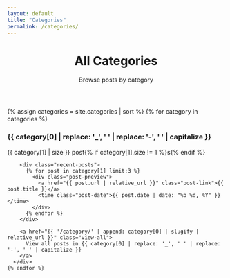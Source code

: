 ```yaml
---
layout: default
title: "Categories"
permalink: /categories/
---
```


<div class="categories-index">
  <header class="page-header">
    <h1 class="page-title">All Categories</h1>
    <p class="page-subtitle">Browse posts by category</p>
  </header>

  <div class="category-grid">
    {% assign categories = site.categories | sort %}
    {% for category in categories %}
      <div class="category-item card">
        <div class="category-header">
          <h3 class="category-name">{{ category[0] | replace: '_', ' ' | replace: '-', ' ' | capitalize }}</h3>
          <span class="post-count">{{ category[1] | size }} post{% if category[1].size != 1 %}s{% endif %}</span>
        </div>
        
        <div class="recent-posts">
          {% for post in category[1] limit:3 %}
            <div class="post-preview">
              <a href="{{ post.url | relative_url }}" class="post-link">{{ post.title }}</a>
              <time class="post-date">{{ post.date | date: "%b %d, %Y" }}</time>
            </div>
          {% endfor %}
        </div>
        
        <a href="{{ '/category/' | append: category[0] | slugify | relative_url }}" class="view-all">
          View all posts in {{ category[0] | replace: '_', ' ' | replace: '-', ' ' | capitalize }}
        </a>
      </div>
    {% endfor %}
  </div>
</div>

<style>
#content .categories-index { padding: 18px 0; }
#content .page-header { margin-bottom: 32px; text-align: center; }
#content .page-title { font-size: var(--fs-4); margin: 0 0 8px; }
#content .page-subtitle { color: var(--text-muted); margin: 0; }

#content .category-grid {
  display: grid;
  grid-template-columns: repeat(auto-fill, minmax(320px, 1fr));
  gap: 24px;
}

#content .category-item {
  padding: 24px;
  border-radius: var(--radius);
  border: 1px solid var(--border);
  box-shadow: var(--shadow-sm);
  transition: all 0.3s ease;
  background: var(--surface);
}

#content .category-item:hover {
  transform: translateY(-4px);
  box-shadow: var(--shadow-md);
  border-color: var(--primary);
}

#content .category-header {
  display: flex;
  justify-content: space-between;
  align-items: center;
  margin-bottom: 16px;
  padding-bottom: 12px;
  border-bottom: 1px solid var(--border);
}

#content .category-name {
  margin: 0;
  font-size: var(--fs-2);
  font-weight: 600;
  color: var(--text);
}

#content .post-count {
  background: var(--muted-surface);
  color: var(--text-muted);
  padding: 4px 12px;
  border-radius: 12px;
  font-size: var(--fs-0);
  font-weight: 500;
}

#content .recent-posts {
  margin-bottom: 20px;
  display: flex;
  flex-direction: column;
  gap: 12px;
}

#content .post-preview {
  display: flex;
  flex-direction: column;
  gap: 4px;
}

#content .post-link {
  color: var(--text);
  text-decoration: none;
  font-weight: 500;
  font-size: 0.95rem;
  line-height: 1.3;
}

#content .post-link:hover {
  color: var(--primary);
  text-decoration: underline;
  text-underline-offset: 2px;
}

#content .post-date {
  color: var(--text-muted);
  font-size: var(--fs-0);
}

#content .view-all {
  color: var(--primary);
  text-decoration: none;
  font-weight: 600;
  font-size: 0.9rem;
  display: inline-flex;
  align-items: center;
  gap: 4px;
  transition: gap 0.2s ease;
}

#content .view-all:hover {
  text-decoration: underline;
  text-underline-offset: 2px;
  gap: 8px;
}

@media (max-width: 640px) {
  #content .category-grid {
    grid-template-columns: 1fr;
    gap: 16px;
  }
  
  #content .category-item {
    padding: 20px;
  }
  
  #content .category-header {
    flex-direction: column;
    align-items: flex-start;
    gap: 8px;
  }
}
</style>